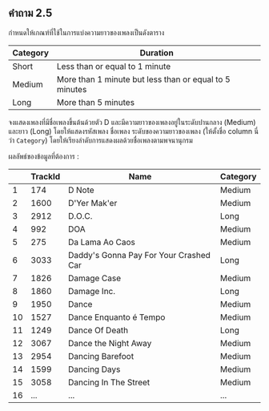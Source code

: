 ## คำถาม 2.5
กำหนดให้เกณฑ์ที่ใช้ในการแบ่งความยาวของเพลงเป็นดังตาราง

| Category | Duration                                               |
|----------|--------------------------------------------------------|
| Short    | Less than or equal to 1 minute                         |
| Medium   | More than 1 minute but less than or equal to 5 minutes |
| Long     | More than 5 minutes                                    |

จงแสดงเพลงที่มีชื่อเพลงขึ้นต้นด้วยตัว D และมีความยาวของเพลงอยู่ในระดับปานกลาง (Medium) และยาว (Long) โดยให้แสดงรหัสเพลง ชื่อเพลง ระดับของความยาวของเพลง (ให้ตั้งชื่อ column นี่ว่า `Category`) โดยให้เรียงลำดับการแสดงผลด้วยชื่อเพลงตามพจนานุกรม

ผลลัพธ์ของข้อมูลที่ต้องการ :

|    | TrackId | Name                                   | Category |
|----|---------|----------------------------------------|----------|
| 1  | 174     | D Note                                 | Medium   |
| 2  | 1600    | D'Yer Mak'er                           | Medium   |
| 3  | 2912    | D.O.C.                                 | Long     |
| 4  | 992     | DOA                                    | Medium   |
| 5  | 275     | Da Lama Ao Caos                        | Medium   |
| 6  | 3033    | Daddy's Gonna Pay For Your Crashed Car | Long     |
| 7  | 1826    | Damage Case                            | Medium   |
| 8  | 1860    | Damage Inc.                            | Long     |
| 9  | 1950    | Dance                                  | Medium   |
| 10 | 1527    | Dance Enquanto é Tempo                 | Medium   |
| 11 | 1249    | Dance Of Death                         | Long     |
| 12 | 3067    | Dance the Night Away                   | Medium   |
| 13 | 2954    | Dancing Barefoot                       | Medium   |
| 14 | 1599    | Dancing Days                           | Medium   |
| 15 | 3058    | Dancing In The Street                  | Medium   |
| 16 | ...     | ...                                    | ...      |
